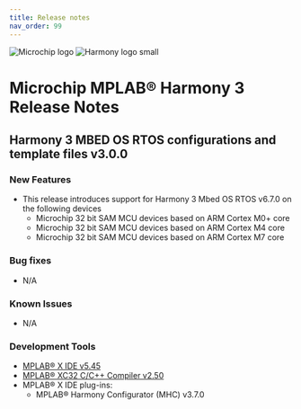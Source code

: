 ```yaml
---
title: Release notes
nav_order: 99
---
```


![Microchip logo](https://raw.githubusercontent.com/wiki/Microchip-MPLAB-Harmony/Microchip-MPLAB-Harmony.github.io/images/microchip_logo.png)
![Harmony logo small](https://raw.githubusercontent.com/wiki/Microchip-MPLAB-Harmony/Microchip-MPLAB-Harmony.github.io/images/microchip_mplab_harmony_logo_small.png)

# Microchip MPLAB® Harmony 3 Release Notes

## Harmony 3 MBED OS RTOS configurations and template files  v3.0.0

### New Features

- This release introduces support for Harmony 3 Mbed OS RTOS v6.7.0 on the following devices
    - Microchip 32 bit SAM MCU devices based on ARM Cortex M0+ core
    - Microchip 32 bit SAM MCU devices based on ARM Cortex M4 core
    - Microchip 32 bit SAM MCU devices based on ARM Cortex M7 core

### Bug fixes
- N/A

### Known Issues
- N/A

### Development Tools

- [MPLAB® X IDE v5.45](https://www.microchip.com/mplab/mplab-x-ide)
- [MPLAB® XC32 C/C++ Compiler v2.50](https://www.microchip.com/mplab/compilers)
- MPLAB® X IDE plug-ins:
  - MPLAB® Harmony Configurator (MHC) v3.7.0

